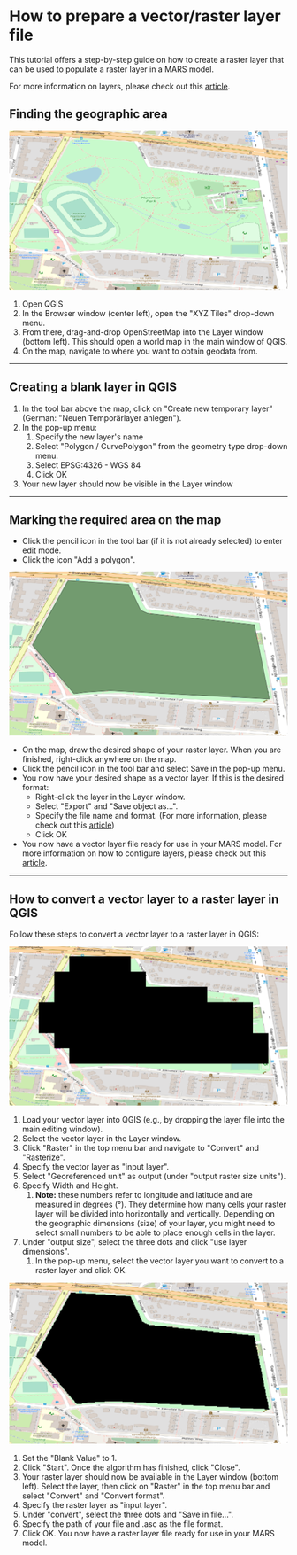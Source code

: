 # How to prepare a vector/raster layer file

This tutorial offers a step-by-step guide on how to create a raster layer that can be used to populate a raster layer in a MARS model.

For more information on layers, please check out this [article](../development/layers.md).


## Finding the geographic area

![osm_Hammerpark](osm_Hammerpark.png)

1. Open QGIS
2. In the Browser window (center left), open the "XYZ Tiles" drop-down menu.
3. From there, drag-and-drop OpenStreetMap into the Layer window (bottom left). This should open a world map in the main window of QGIS.
4. On the map, navigate to where you want to obtain geodata from.



___

## Creating a blank layer in QGIS

<ol>
    <li>In the tool bar above the map, click on "Create new temporary layer" (German: "Neuen Temporärlayer anlegen").</li>
    <li>In the pop-up menu:<ol>
        <li>Specify the new layer's name</li>
        <li>Select "Polygon / CurvePolygon" from the geometry type drop-down menu.</li>
        <li>Select EPSG:4326 - WGS 84</li>
        <li>Click OK</li>
        </ol></li>
    <li>Your new layer should now be visible in the Layer window</li>
</ol>

___

## Marking the required area on the map


- Click the pencil icon in the tool bar (if it is not already selected) to enter edit mode.
- Click the icon "Add a polygon".

![vector_hammerpark](./vector_hammerpark.png)

        
- On the map, draw the desired shape of your raster layer. When you are finished, right-click anywhere on the map.
- Click the pencil icon in the tool bar and select Save in the pop-up menu.
- You now have your desired shape as a vector layer. If this is the desired format:
    - Right-click the layer in the Layer window.
    - Select "Export" and "Save object as...".
    - Specify the file name and format. (For more information, please check out this [article](geospatial_data_types.md))
    - Click OK
- You now have a vector layer file ready for use in your MARS model. For more information on how to configure layers, please check out this <A HREF = "../model-configuration/layer_config.md">article</A>.




___

## How to convert a vector layer to a raster layer in QGIS


Follow these steps to convert a vector layer to a raster layer in QGIS:	

![bad_raster_hammerpark](bad_raster_hammerpark.png)

<ol>
    <li>Load your vector layer into QGIS (e.g., by dropping the layer file into the main editing window).</li>
    <li>Select the vector layer in the Layer window.</li>
    <li>Click "Raster" in the top menu bar and navigate to "Convert" and "Rasterize".</li>
    <li>Specify the vector layer as "input layer".</li>
    <li>Select "Georeferenced unit" as output (under "output raster size units").</li>
    <li>Specify Width and Height.<ol>
        <li><b>Note:</b> these numbers refer to longitude and latitude and are measured in degrees (°). They determine how many cells your raster layer will be divided into horizontally and vertically. Depending on the geographic dimensions (size) of your layer, you might need to select small numbers to be able to place enough cells in the layer.</li>
        </ol></li>
    <li>Under "output size", select the three dots and click "use layer dimensions".<ol>
        <li>In the pop-up menu, select the vector layer you want to convert to a raster layer and click OK.</li>
        </ol>
    </li>
</ol>

![perfect_raster_hammerpark](perfect_raster_hammerpark.png)

<ol>
    <li>Set the "Blank Value" to 1.</li>
    <li>Click "Start". Once the algorithm has finished, click "Close".</li>
    <li>Your raster layer should now be available in the Layer window (bottom left). Select the layer, then click on "Raster" in the top menu bar and select "Convert" and "Convert format".</li>
    <li>Specify the raster layer as "input layer".</li>
    <li>Under "convert", select the three dots and "Save in file...".</li>
    <li>Specify the path of your file and .asc as the file format.</li>
    <li>Click OK. You now have a raster layer file ready for use in your MARS model.</li>
</ol>
